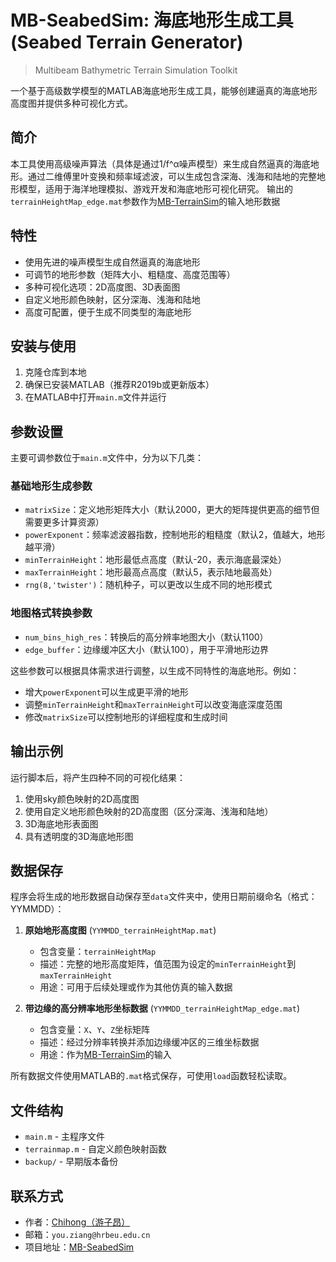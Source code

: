 # MB-SeabedSim: 海底地形生成工具 (Seabed Terrain Generator)

> Multibeam Bathymetric Terrain Simulation Toolkit

一个基于高级数学模型的MATLAB海底地形生成工具，能够创建逼真的海底地形高度图并提供多种可视化方式。

## 简介

本工具使用高级噪声算法（具体是通过1/f^α噪声模型）来生成自然逼真的海底地形。通过二维傅里叶变换和频率域滤波，可以生成包含深海、浅海和陆地的完整地形模型，适用于海洋地理模拟、游戏开发和海底地形可视化研究。
输出的`terrainHeightMap_edge.mat`参数作为[MB-TerrainSim](https://github.com/Chi-hong22/MB-TerrainSim)的输入地形数据

## 特性

- 使用先进的噪声模型生成自然逼真的海底地形
- 可调节的地形参数（矩阵大小、粗糙度、高度范围等）
- 多种可视化选项：2D高度图、3D表面图
- 自定义地形颜色映射，区分深海、浅海和陆地
- 高度可配置，便于生成不同类型的海底地形

## 安装与使用

1. 克隆仓库到本地
2. 确保已安装MATLAB（推荐R2019b或更新版本）
3. 在MATLAB中打开`main.m`文件并运行

## 参数设置

主要可调参数位于`main.m`文件中，分为以下几类：

### 基础地形生成参数
- `matrixSize`：定义地形矩阵大小（默认2000，更大的矩阵提供更高的细节但需要更多计算资源）
- `powerExponent`：频率滤波器指数，控制地形的粗糙度（默认2，值越大，地形越平滑）
- `minTerrainHeight`：地形最低点高度（默认-20，表示海底最深处）
- `maxTerrainHeight`：地形最高点高度（默认5，表示陆地最高处）
- `rng(8,'twister')`：随机种子，可以更改以生成不同的地形模式

### 地图格式转换参数
- `num_bins_high_res`：转换后的高分辨率地图大小（默认1100）
- `edge_buffer`：边缘缓冲区大小（默认100），用于平滑地形边界

这些参数可以根据具体需求进行调整，以生成不同特性的海底地形。例如：
- 增大`powerExponent`可以生成更平滑的地形
- 调整`minTerrainHeight`和`maxTerrainHeight`可以改变海底深度范围
- 修改`matrixSize`可以控制地形的详细程度和生成时间

## 输出示例

运行脚本后，将产生四种不同的可视化结果：
1. 使用sky颜色映射的2D高度图
2. 使用自定义地形颜色映射的2D高度图（区分深海、浅海和陆地）
3. 3D海底地形表面图
4. 具有透明度的3D海底地形图

## 数据保存

程序会将生成的地形数据自动保存至`data`文件夹中，使用日期前缀命名（格式：YYMMDD）：

1. **原始地形高度图** (`YYMMDD_terrainHeightMap.mat`)
   - 包含变量：`terrainHeightMap`
   - 描述：完整的地形高度矩阵，值范围为设定的`minTerrainHeight`到`maxTerrainHeight`
   - 用途：可用于后续处理或作为其他仿真的输入数据

2. **带边缘的高分辨率地形坐标数据** (`YYMMDD_terrainHeightMap_edge.mat`)
   - 包含变量：`X`、`Y`、`Z`坐标矩阵
   - 描述：经过分辨率转换并添加边缘缓冲区的三维坐标数据
   - 用途：作为[MB-TerrainSim](https://github.com/Chi-hong22/MB-TerrainSim)的输入

所有数据文件使用MATLAB的`.mat`格式保存，可使用`load`函数轻松读取。

## 文件结构

- `main.m` - 主程序文件
- `terrainmap.m` - 自定义颜色映射函数
- `backup/` - 早期版本备份

## 联系方式

- 作者：[Chihong（游子昂）](https://github.com/Chi-hong22)
- 邮箱：`you.ziang@hrbeu.edu.cn`
- 项目地址：[MB-SeabedSim](https://github.com/Chi-hong22/MB-SeabedSim)
